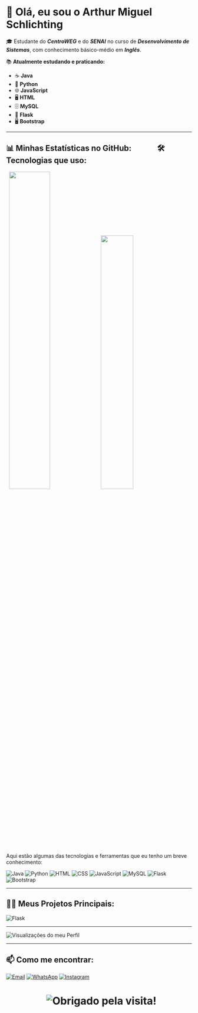 # 👋 **Olá, eu sou o Arthur Miguel Schlichting**

🎓 Estudante do **_CentroWEG_** e do **_SENAI_** no curso de **_Desenvolvimento de Sistemas_**, com conhecimento básico-médio em **_Inglês_**.

📚 **Atualmente estudando e praticando:**
- ☕ **Java**
- 🐍 **Python**
- 🌐 **JavaScript**
- 🖥️ **HTML**
- 🗄️ **MySQL**
- 🐍 **Flask**
- 🖥️ **Bootstrap**

---

## 📊 **Minhas Estatísticas no GitHub: &nbsp;&nbsp;&nbsp;&nbsp;&nbsp;&nbsp;&nbsp;&nbsp;&nbsp;&nbsp;&nbsp;&nbsp;** 🛠 **Tecnologias que uso:**

<p float="left">
  <img src="https://github-readme-stats.vercel.app/api?username=arthurSchgg&show_icons=true&theme=radical" width="47%" />
  <img src="https://github-readme-stats.vercel.app/api/top-langs/?username=arthurSchgg&layout=compact&theme=radical" width="42%" />
</p>
Aqui estão algumas das tecnologias e ferramentas que eu tenho um breve conhecimento:

![Java](https://img.shields.io/badge/Java-007396?style=for-the-badge&logo=java&logoColor=white)
![Python](https://img.shields.io/badge/Python-3776AB?style=for-the-badge&logo=python&logoColor=white)
![HTML](https://img.shields.io/badge/HTML-E34F26?style=for-the-badge&logo=html5&logoColor=white)
![CSS](https://img.shields.io/badge/CSS-1572B6?style=for-the-badge&logo=css3&logoColor=white)
![JavaScript](https://img.shields.io/badge/JavaScript-F7DF1E?style=for-the-badge&logo=javascript&logoColor=black)
![MySQL](https://img.shields.io/badge/MySQL-4479A1?style=for-the-badge&logo=mysql&logoColor=white)
![Flask](https://img.shields.io/badge/Flask-000000?style=for-the-badge&logo=flask&logoColor=white)
![Bootstrap](https://img.shields.io/badge/Bootstrap-563D7C?style=for-the-badge&logo=bootstrap&logoColor=white)

---
## 🧑‍💻 **Meus Projetos Principais:**

![Flask](https://github-readme-stats.vercel.app/api/pin/?username=arthurSchgg&repo=Flask&theme=dracula)

---

![Visualizações do meu Perfil](https://komarev.com/ghpvc/?username=arthurSchgg&label=VISUALIZA%C3%87%C3%95ES&color=000000)

---

## 📫 **Como me encontrar:**

[![Email](https://img.shields.io/badge/Email-D14836?style=for-the-badge&logo=gmail&logoColor=white)](mailto:arthurms2904@gmail.com)
[![WhatsApp](https://img.shields.io/badge/WhatsApp-25D366?style=for-the-badge&logo=whatsapp&logoColor=white)](https://wa.me/5547997695223)
[![Instagram](https://img.shields.io/badge/Instagram-E4405F?style=for-the-badge&logo=instagram&logoColor=white)](https://www.instagram.com/_thursch/)

<h1 align="center">
  <img src="https://readme-typing-svg.herokuapp.com/?color=FFFFFF&center=true&vCenter=true&lines=Obrigado+pela+visita!+🚀;Volte+sempre+🙏" alt="Obrigado pela visita!">
</h1>
